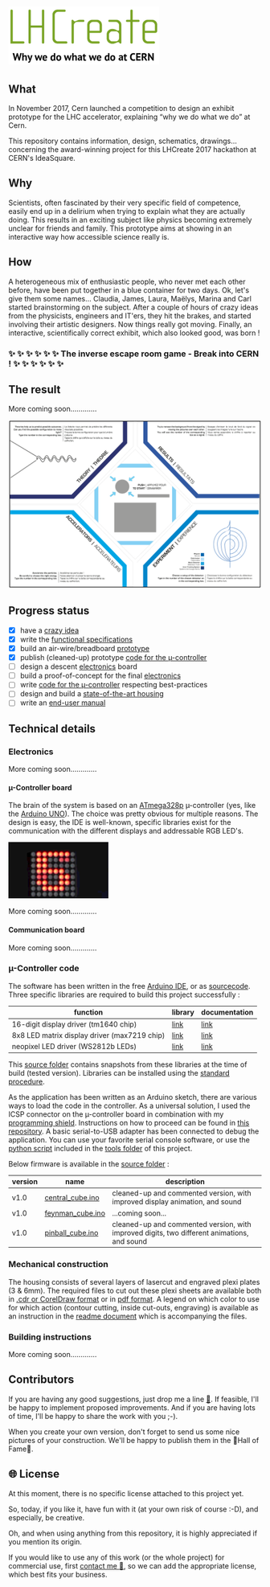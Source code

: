 # [![LHCreate-2017](images/eventLogo-300px.png)](https://lhcreate.web.cern.ch)

## What

In November 2017, Cern launched a competition to design an exhibit prototype for the LHC accelerator, explaining “why we do what we do” at Cern.

This repository contains information, design, schematics, drawings... concerning the award-winning project for this LHCreate 2017 hackathon at CERN's IdeaSquare.

## Why

Scientists, often fascinated by their very specific field of competence, easily end up in a delirium when trying to explain what they are actually doing. This results in an exciting subject like physics becoming extremely unclear for friends and family. This prototype aims at showing in an interactive way how accessible science really is.

## How

A heterogeneous mix of enthusiastic people, who never met each other before, have been put together in a blue container for two days. Ok, let's give them some names... Claudia, James,  Laura, Maëlys, Marina and Carl started brainstorming on the subject. After a couple of hours of crazy ideas from the physicists, engineers and IT'ers, they hit the brakes, and started involving their artistic designers. Now things really got moving. Finally, an interactive, scientifically correct exhibit, which also looked good, was born !

### :sparkles: :sparkles: :sparkles: :sparkles: :sparkles: :sparkles: The inverse escape room game - Break into CERN ! :sparkles: :sparkles: :sparkles: :sparkles: :sparkles: :sparkles:  

## The result

More coming soon.............

![teaser - what it looks like....](images/front.png)

## Progress status

 - [x] have a [crazy idea](#how)
 - [x] write the [functional specifications](#how)
 - [x] build an air-wire/breadboard [prototype](#how)
 - [x] publish (cleaned-up) prototype [code for the µ-controller](source/)
 - [ ] design a descent [electronics](#electronics) board
 - [ ] build a proof-of-concept for the final [electronics](#electronics)
 - [ ] write [code for the µ-controller](#µ-controller-code) respecting best-practices
 - [ ] design and build a [state-of-the-art housing](#mechanical-construction)
 - [ ] write an [end-user manual](https://github.com/nostradomus/LHCreate-2017/wiki)

## Technical details

### Electronics

More coming soon.............

#### µ-Controller board

The brain of the system is based on an [ATmega328p](pdf-files/datasheet-ATmega328P.pdf) µ-controller (yes, like the [Arduino UNO](https://www.arduino.cc/)). The choice was pretty obvious for multiple reasons. The design is easy, the IDE is well-known, specific libraries exist for the communication with the different displays and addressable RGB LED's.

![Reveal the code !](images/code-display.gif)

More coming soon.............

#### Communication board

More coming soon.............

### µ-Controller code

The software has been written in the free [Arduino IDE](https://www.arduino.cc/en/Main/Software), or as [sourcecode](https://github.com/arduino/Arduino/). Three specific libraries are required to build this project successfully :

function                                    | library                                                | documentation
--------------------------------------------|--------------------------------------------------------|----------------------------------------------------------
16-digit display driver (tm1640 chip)       | [link](https://github.com/rjbatista/tm1638-library/)   | [link](https://github.com/rjbatista/tm1638-library/wiki)
8x8 LED matrix display driver (max7219 chip)| [link](https://github.com/wayoda/LedControl/)          | [link](http://wayoda.github.io/LedControl/)
neopixel LED driver (WS2812b LEDs)          | [link](https://github.com/adafruit/Adafruit_NeoPixel/) | [link](https://learn.adafruit.com/adafruit-neopixel-uberguide)

This [source folder](source/) contains snapshots from these libraries at the time of build (tested version). Libraries can be installed using the [standard procedure](https://www.arduino.cc/en/Guide/Libraries).

As the application has been written as an Arduino sketch, there are various ways to load the code in the controller. As a universal solution, I used the ICSP connector on the µ-controller board in combination with my [programming shield](https://github.com/nostradomus/ATtinyISPprogrammerShield). Instructions on how to proceed can be found in [this repository](https://github.com/nostradomus/ATtinyISPprogrammerShield). A basic serial-to-USB adapter has been connected to debug the application. You can use your favorite serial console software, or use the [python script](tools/SerialMonitor.py) included in the [tools folder](tools/) of this project.

Below firmware is available in the [source folder](source/) :

version | name                                        | description
--------|---------------------------------------------|--------------------------------------------------------------------------------------------
v1.0    | [central_cube.ino](source/central_cube.ino) | cleaned-up and commented version, with improved display animation, and sound
v1.0    | [feynman_cube.ino](source/feynman_cube.ino) | ...coming soon...
v1.0    | [pinball_cube.ino](source/pinball_cube.ino) | cleaned-up and commented version, with improved digits, two different animations, and sound

### Mechanical construction

The housing consists of several layers of lasercut and engraved plexi plates (3 & 6mm). The required files to cut out these plexi sheets are available both in [.cdr or CorelDraw format](laser-cutting-files/) or in [pdf format](pdf-files/). A legend on which color to use for which action (contour cutting, inside cut-outs, engraving) is available as an instruction in the [readme document](laser-cutting-files/README.md) which is accompanying the files.

### Building instructions

More coming soon.............

## Contributors

If you are having any good suggestions, just drop me a line [:email:](http://nostradomus.ddns.net/contactform.html).
If feasible, I'll be happy to implement proposed improvements.
And if you are having lots of time, I'll be happy to share the work with you ;-).

When you create your own version, don't forget to send us some nice pictures of your construction. We'll be happy to publish them in the :confetti_ball:Hall of Fame:confetti_ball:.

## :globe_with_meridians: License

At this moment, there is no specific license attached to this project yet.

So, today, if you like it, have fun with it (at your own risk of course :-D), and especially, be creative.

Oh, and when using anything from this repository, it is highly appreciated if you mention its origin.

If you would like to use any of this work (or the whole project) for commercial use, first [contact me :email:](http://nostradomus.ddns.net/contactform.html), so we can add the appropriate license, which best fits your business.
